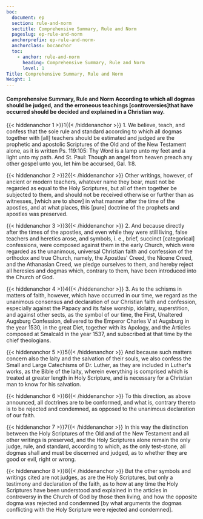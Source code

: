 ```yaml
---
boc:
  document: ep
  section: rule-and-norm
  sectitle: Comprehensive Summary, Rule and Norm
  pageslug: ep-rule-and-norm
  anchorprefix: ep-rule-and-norm-
  anchorclass: bocanchor
  toc:
    - anchor: rule-and-norm
      heading: Comprehensive Summary, Rule and Norm
      level: 1
Title: Comprehensive Summary, Rule and Norm
Weight: 1
---
```


#### Comprehensive Summary, Rule and Norm According to which all dogmas should be judged, and the erroneous teachings [controversies]that have occurred should be decided and explained in a Christian way.

{{< hiddenanchor 1 >}}1{{< /hiddenanchor >}} 1. We believe, teach, and confess that the sole rule and standard according to which all dogmas together with [all] teachers should be estimated and judged are the prophetic and apostolic Scriptures of the Old and of the New Testament alone, as it is written Ps. 119:105: Thy Word is a lamp unto my feet and a light unto my path. And St. Paul: Though an angel from heaven preach any other gospel unto you, let him be accursed, Gal. 1:8.

{{< hiddenanchor 2 >}}2{{< /hiddenanchor >}} Other writings, however, of ancient or modern teachers, whatever name they bear, must not be regarded as equal to the Holy Scriptures, but all of them together be subjected to them, and should not be received otherwise or further than as witnesses, [which are to show] in what manner after the time of the apostles, and at what places, this [pure] doctrine of the prophets and apostles was preserved.

{{< hiddenanchor 3 >}}3{{< /hiddenanchor >}} 2. And because directly after the times of the apostles, and even while they were still living, false teachers and heretics arose, and symbols, i. e., brief, succinct [categorical] confessions, were composed against them in the early Church, which were regarded as the unanimous, universal Christian faith and confession of the orthodox and true Church, namely, the Apostles' Creed, the Nicene Creed, and the Athanasian Creed, we pledge ourselves to them, and hereby reject all heresies and dogmas which, contrary to them, have been introduced into the Church of God.

{{< hiddenanchor 4 >}}4{{< /hiddenanchor >}} 3. As to the schisms in matters of faith, however, which have occurred in our time, we regard as the unanimous consensus and declaration of our Christian faith and confession, especially against the Papacy and its false worship, idolatry, superstition, and against other sects, as the symbol of our time, the First, Unaltered Augsburg Confession, delivered to the Emperor Charles V at Augsburg in the year 1530, in the great Diet, together with its Apology, and the Articles composed at Smalcald in the year 1537, and subscribed at that time by the chief theologians.

{{< hiddenanchor 5 >}}5{{< /hiddenanchor >}} And because such matters concern also the laity and the salvation of their souls, we also confess the Small and Large Catechisms of Dr. Luther, as they are included in Luther's works, as the Bible of the laity, wherein everything is comprised which is treated at greater length in Holy Scripture, and is necessary for a Christian man to know for his salvation.

{{< hiddenanchor 6 >}}6{{< /hiddenanchor >}} To this direction, as above announced, all doctrines are to be conformed, and what is, contrary thereto is to be rejected and condemned, as opposed to the unanimous declaration of our faith.

{{< hiddenanchor 7 >}}7{{< /hiddenanchor >}} In this way the distinction between the Holy Scriptures of the Old and of the New Testament and all other writings is preserved, and the Holy Scriptures alone remain the only judge, rule, and standard, according to which, as the only test-stone, all dogmas shall and must be discerned and judged, as to whether they are good or evil, right or wrong.

{{< hiddenanchor 8 >}}8{{< /hiddenanchor >}} But the other symbols and writings cited are not judges, as are the Holy Scriptures, but only a testimony and declaration of the faith, as to how at any time the Holy Scriptures have been understood and explained in the articles in controversy in the Church of God by those then living, and how the opposite dogma was rejected and condemned [by what arguments the dogmas conflicting with the Holy Scripture were rejected and condemned].

